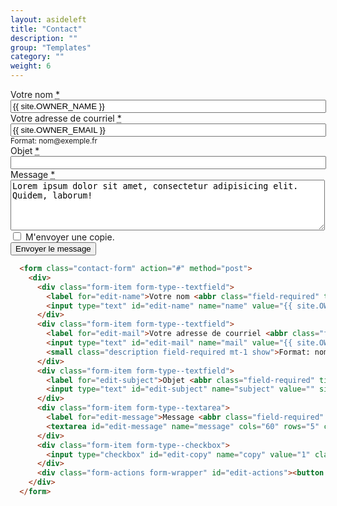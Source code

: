 ```yaml
---
layout: asideleft
title: "Contact"
description: ""
group: "Templates"
category: ""
weight: 6
---
```


<form class="contact-form" action="#" method="post">
  <div>
    <div class="form-item form-type--textfield">
      <label for="edit-name">Votre nom <abbr class="field-required" title="Ce champ est requis.">*</abbr></label>
      <input type="text" id="edit-name" name="name" value="{{ site.OWNER_NAME }}" size="60" maxlength="255" class="form-text required">
    </div>
    <div class="form-item form-type--textfield">
      <label for="edit-mail">Votre adresse de courriel <abbr class="field-required" title="Ce champ est requis.">*</abbr></label>
      <input type="text" id="edit-mail" name="mail" value="{{ site.OWNER_EMAIL }}" size="60" maxlength="255" class="form-text required">
      <small class="description field-required mt-1 show">Format: nom@exemple.fr</small>
    </div>
    <div class="form-item form-type--textfield">
      <label for="edit-subject">Objet <abbr class="field-required" title="Ce champ est requis.">*</abbr></label>
      <input type="text" id="edit-subject" name="subject" value="" size="60" maxlength="255" class="form-text required">
    </div>
    <div class="form-item form-type--textarea">
      <label for="edit-message">Message <abbr class="field-required" title="Ce champ est requis.">*</abbr></label>
      <textarea id="edit-message" name="message" cols="60" rows="5" class="form-textarea required">Lorem ipsum dolor sit amet, consectetur adipisicing elit. Quidem, laborum!</textarea>
    </div>
    <div class="form-item form-type--checkbox">
      <input type="checkbox" id="edit-copy" name="copy" value="1" class="form-checkbox">  <label class="option" for="edit-copy">M'envoyer une copie.</label>
    </div>
    <div class="form-actions form-wrapper" id="edit-actions"><button id="edit-submit" name="op" value="Envoyer le message" class="btn btn--primary">Envoyer le message <span></span></button></div>
  </div>
</form>

```html
  <form class="contact-form" action="#" method="post">
    <div>
      <div class="form-item form-type--textfield">
        <label for="edit-name">Votre nom <abbr class="field-required" title="Ce champ est requis.">*</abbr></label>
        <input type="text" id="edit-name" name="name" value="{{ site.OWNER_NAME }}" size="60" maxlength="255" class="form-text required">
      </div>
      <div class="form-item form-type--textfield">
        <label for="edit-mail">Votre adresse de courriel <abbr class="field-required" title="Ce champ est requis.">*</abbr></label>
        <input type="text" id="edit-mail" name="mail" value="{{ site.OWNER_EMAIL }}" size="60" maxlength="255" class="form-text required">
        <small class="description field-required mt-1 show">Format: nom@exemple.fr</small>
      </div>
      <div class="form-item form-type--textfield">
        <label for="edit-subject">Objet <abbr class="field-required" title="Ce champ est requis.">*</abbr></label>
        <input type="text" id="edit-subject" name="subject" value="" size="60" maxlength="255" class="form-text required">
      </div>
      <div class="form-item form-type--textarea">
        <label for="edit-message">Message <abbr class="field-required" title="Ce champ est requis.">*</abbr></label>
        <textarea id="edit-message" name="message" cols="60" rows="5" class="form-textarea required">Lorem ipsum dolor sit amet, consectetur adipisicing elit. Quidem, laborum!</textarea>
      </div>
      <div class="form-item form-type--checkbox">
        <input type="checkbox" id="edit-copy" name="copy" value="1" class="form-checkbox">  <label class="option" for="edit-copy">M'envoyer une copie.</label>
      </div>
      <div class="form-actions form-wrapper" id="edit-actions"><button id="edit-submit" name="op" value="Envoyer le message" class="btn btn--primary">Envoyer le message <span></span></button></div>
    </div>
  </form>
```
